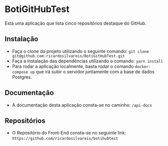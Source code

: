 # BotiGitHubTest

Está uma aplicação que lista cinco repositórios destaque do GitHub.

## Instalação

* Faça o clone do projeto utilizando o seguinte comando: `git clone git@github.com:ricardosilvareis/BotiGitHubTest.git`
* Faça a instalação das dependências utilizando o comando: `yarn install`
* Para rodar a aplicação localmente, basta rodar o comando `docker-compose up` que irá subir o servidor juntamente com a base de dados Postgres.

## Documentação

* A documentação desta aplicação consta-se no caminho: `/api-docs`

## Repositórios

* O Repositório do Front-End consta-se no seguinte link: `https://github.com/ricardosilvareis/botihubtest`
